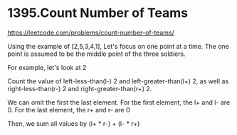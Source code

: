 # 1395.Count Number of Teams

https://leetcode.com/problems/count-number-of-teams/

Using the example of [2,5,3,4,1],
Let's focus on one point at a time.
The one point is assumed to be the middle point of the three soldiers.

For example, let's look at 2

Count the value of left-less-than(l-) 2 and left-greater-than(l+) 2, as well as right-less-than(r-) 2 and right-greater-than(r+) 2.

We can omit the first the last element.
For tbe first element, the l+ and l- are 0.
For the last element, the r+ and r- are 0

Then, we sum all values by (l+ * r-) + (l- * r+)
